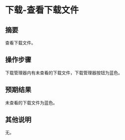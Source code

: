 # 下载-查看下载文件

## 摘要

查看下载文件。

## 操作步骤

下载管理器内有未查看的下载文件，下载管理器按钮为蓝色。

## 预期结果

未查看的下载文件为蓝色。

## 其他说明

无。
